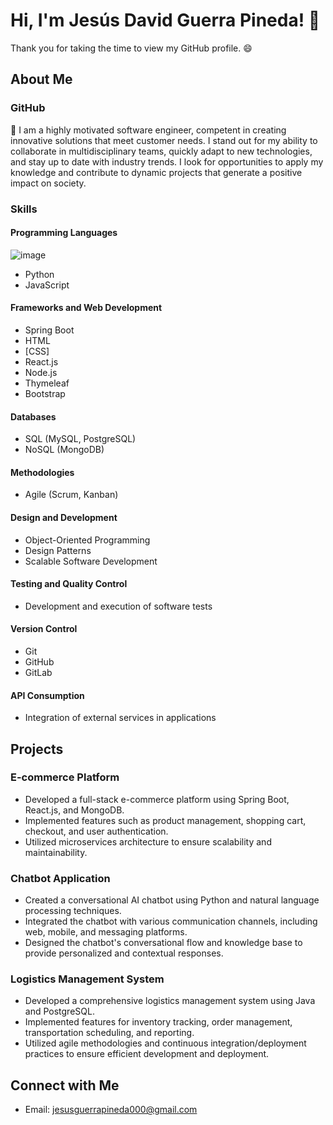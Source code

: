 # Hi, I'm Jesús David Guerra Pineda! 👋

Thank you for taking the time to view my GitHub profile. 😄

## About Me

### GitHub

🌱 I am a highly motivated software engineer, competent in creating innovative solutions that meet customer needs. I stand out for my ability to collaborate in multidisciplinary teams, quickly adapt to new technologies, and stay up to date with industry trends. I look for opportunities to apply my knowledge and contribute to dynamic projects that generate a positive impact on society.

### Skills

#### Programming Languages
![image](https://github.com/user-attachments/assets/5a84dd97-96cc-4b76-b4d3-c54a9793f84f)

- Python
- JavaScript

#### Frameworks and Web Development
- Spring Boot
- HTML
- [CSS]
- React.js
- Node.js
- Thymeleaf
- Bootstrap

#### Databases
- SQL (MySQL, PostgreSQL)
- NoSQL (MongoDB)

#### Methodologies
- Agile (Scrum, Kanban)

#### Design and Development
- Object-Oriented Programming
- Design Patterns
- Scalable Software Development

#### Testing and Quality Control
- Development and execution of software tests

#### Version Control
- Git
- GitHub
- GitLab

#### API Consumption
- Integration of external services in applications

## Projects

### E-commerce Platform
- Developed a full-stack e-commerce platform using Spring Boot, React.js, and MongoDB.
- Implemented features such as product management, shopping cart, checkout, and user authentication.
- Utilized microservices architecture to ensure scalability and maintainability.

### Chatbot Application
- Created a conversational AI chatbot using Python and natural language processing techniques.
- Integrated the chatbot with various communication channels, including web, mobile, and messaging platforms.
- Designed the chatbot's conversational flow and knowledge base to provide personalized and contextual responses.

### Logistics Management System
- Developed a comprehensive logistics management system using Java and PostgreSQL.
- Implemented features for inventory tracking, order management, transportation scheduling, and reporting.
- Utilized agile methodologies and continuous integration/deployment practices to ensure efficient development and deployment.

## Connect with Me

- Email: jesusguerrapineda000@gmail.com
